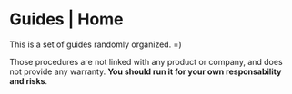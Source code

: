 # Guides | Home

This is a set of guides randomly organized. =)

Those procedures are not linked with any product or company, and does not provide any warranty. **You should run it for your own responsability and risks**.

